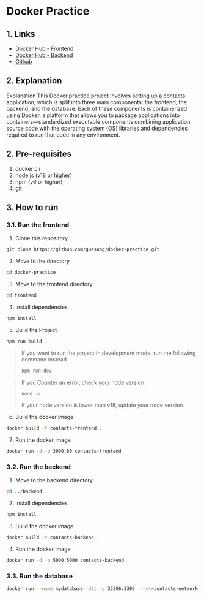 # Docker Practice
## 1. Links
- [Docker Hub - Frontend](https://hub.docker.com/repository/docker/guesung/contacts-frontend/general)
- [Docker Hub - Backend](https://hub.docker.com/repository/docker/guesung/contacts-backend/general)  
- [Github](https://github.com/guesung/docker-practice)

## 2. Explanation

Explanation
This Docker practice project involves setting up a contacts application, which is split into three main components: the frontend, the backend, and the database. Each of these components is containerized using Docker, a platform that allows you to package applications into containers—standardized executable components combining application source code with the operating system (OS) libraries and dependencies required to run that code in any environment.

## 2. Pre-requisites
1. docker cli
2. node.js (v18 or higher)
3. npm (v6 or higher)
4. git

## 3. How to run
### 3.1. Run the frontend
1. Clone this repository
```bash
git clone https://github.com/guesung/docker-practice.git
```
2. Move to the directory
```bash
cd docker-practice
```
3. Move to the frontend directory
```bash
cd frontend
```
4. Install dependencies
```bash
npm install
```
5. Build the Project
```bash
npm run build
```
> If you want to run the project in development mode, run the following command instead.
> ```bash
> npm run dev
> ```

> If you Counter an error, check your node version.
> ```bash
> node -v
> ```
> If your node version is lower than v18, update your node version.

6. Build the docker image
```bash
docker build -t contacts-frontend .
```
7. Run the docker image
```bash
docker run -d -p 3000:80 contacts-frontend
```

### 3.2. Run the backend
1. Move to the backend directory
```bash
cd ../backend
```
2. Install dependencies
```bash
npm install
```
3. Build the docker image
```bash
docker build -t contacts-backend .
```
4. Run the docker image
```bash
docker run -d -p 5000:5000 contacts-backend
```

### 3.3. Run the database
```bash
docker run --name mydatabase -dit -p 33306:3306 --net=contacts-network -e MYSQL_ROOT_PASSWORD=123456 -e MYSQL_DATABASE=contacts-mysql -e MYSQL_USER=contacts-mysql -e MYSQL_PASSWORD=123456 mysql --character-set-server=utf8mb4 --collation-server=utf8mb4_unicode_ci --default-authentication-plugin=mysql_native_password
```

